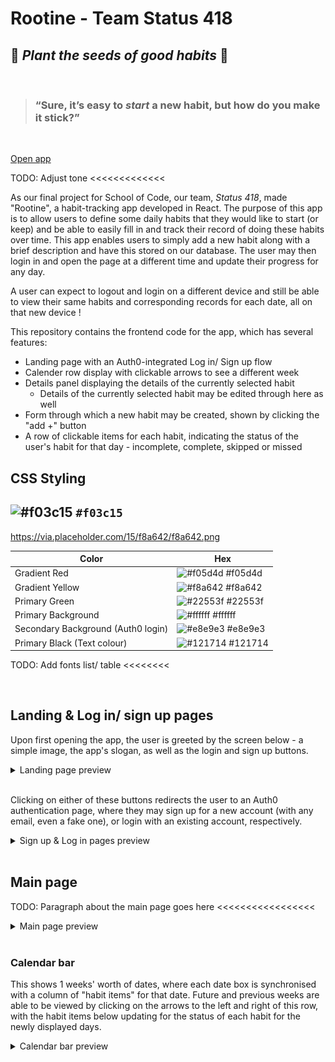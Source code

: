 # Rootine - Team Status 418

## 🌱 _Plant the seeds of good habits_ 🌱

<br>

> ### “Sure, it’s easy to _start_ a new habit, but how do you make it stick?”
<br>

[Open app](https://rootine.netlify.app "Rootine deployed on Netlify")
<br>

TODO: Adjust tone <<<<<<<<<<<<<

As our final project for School of Code, our team, _Status 418_, made "Rootine", a habit-tracking app developed in React. The purpose of this app is to allow users to define some daily habits that they would like to start (or keep) and be able to easily fill in and track their record of doing these habits over time. This app enables users to simply add a new habit along with a brief description and have this stored on our database. The user may then login in and open the page at a different time and update their progress for any day. 

A user can expect to logout and login on a different device and still be able to view their same habits and corresponding records for each date, all on that new device !

This repository contains the frontend code for the app, which has several features:

-   Landing page with an Auth0-integrated Log in/ Sign up flow
-   Calender row display with clickable arrows to see a different week
-   Details panel displaying the details of the currently selected habit
    +   Details of the currently selected habit may be edited through here as well
-   Form through which a new habit may be created, shown by clicking the "add +" button
-   A row of clickable items for each habit, indicating the status of the user's habit for that day - incomplete, complete, skipped or missed

## CSS Styling
![#f03c15](https://via.placeholder.com/15/f03c15/f03c15.png) `#f03c15`
---
https://via.placeholder.com/15/f8a642/f8a642.png

| Color                              | Hex                                                              |
| ---------------------------------- | ---------------------------------------------------------------- |
| Gradient Red                       | ![#f05d4d](https://via.placeholder.com/15/f05d4d/f05d4d.png) #f05d4d |
| Gradient Yellow                    | ![#f8a642](https://via.placeholder.com/15/f8a642/f8a642.png) #f8a642 |
| Primary Green                      | ![#22553f](https://via.placeholder.com/15/22553f/22553f.png) #22553f |
| Primary Background                 | ![#ffffff](https://via.placeholder.com/15/ffffff/ffffff.png) #ffffff |
| Secondary Background (Auth0 login) | ![#e8e9e3](https://via.placeholder.com/15/e8e9e3/e8e9e3.png) #e8e9e3 |
| Primary Black (Text colour)        | ![#121714](https://via.placeholder.com/15/121714/121714.png) #121714 |

TODO: Add fonts list/ table <<<<<<<<

<br>

## Landing & Log in/ sign up pages

Upon first opening the app, the user is greeted by the screen below - a simple image, the app's slogan, as well as the login and sign up buttons.

<details>
<summary>Landing page preview</summary>

![Landing page screenshot](/../main/rootine/screenshots/LandingPage.JPG)

</details>
<br>

Clicking on either of these buttons redirects the user to an Auth0 authentication page,
where they may sign up for a new account (with any email, even a fake one), or login with an existing account, respectively.

<details>
<summary>Sign up & Log in pages preview</summary>

![Sign up page screenshot](/rootine/screenshots/SignupPage.JPG)
Clicking the _sign up_ button takes the user to this page

<br>

![Log in page screenshot](/rootine/screenshots/LoginPage.JPG)
Clicking the _log in_ button takes the user to this (slightly different) page

</details>

<br>

## Main page
TODO: Paragraph about the main page goes here <<<<<<<<<<<<<<<<<

<details>
<summary>Main page preview</summary>

![Main page screenshot](/rootine/screenshots/MainPage.JPG)

</details>
<br>

### Calendar bar
This shows 1 weeks' worth of dates, where each date box is synchronised with a column of "habit items" for that date. Future and previous weeks are able to be viewed by clicking on the arrows to the left and right of this row, with the habit items below updating for the status of each habit for the newly displayed days.

<details>
<summary>Calendar bar preview</summary>

![Calendar bar screenshot](rootine/screenshots/CalendarBar.JPG)

</details>


